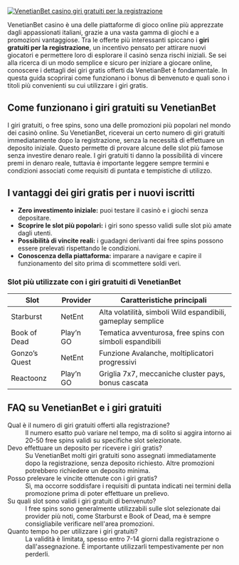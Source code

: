 [![VenetianBet casino giri gratuiti per la registrazione](https://123-caf.pages.dev/gitsignup.png)](https://vrmoo.ru/Bt82HjjY)

<p>VenetianBet casino è una delle piattaforme di gioco online più apprezzate dagli appassionati italiani, grazie a una vasta gamma di giochi e a promozioni vantaggiose. Tra le offerte più interessanti spiccano i <strong>giri gratuiti per la registrazione</strong>, un incentivo pensato per attirare nuovi giocatori e permettere loro di esplorare il casinò senza rischi iniziali. Se sei alla ricerca di un modo semplice e sicuro per iniziare a giocare online, conoscere i dettagli dei giri gratis offerti da VenetianBet è fondamentale. In questa guida scoprirai come funzionano i bonus di benvenuto e quali sono i titoli più convenienti su cui utilizzare i giri gratis.</p>  <h2>Come funzionano i giri gratuiti su VenetianBet</h2> <p>I giri gratuiti, o free spins, sono una delle promozioni più popolari nel mondo dei casinò online. Su VenetianBet, riceverai un certo numero di giri gratuiti immediatamente dopo la registrazione, senza la necessità di effettuare un deposito iniziale. Questo permette di provare alcune delle slot più famose senza investire denaro reale. I giri gratuiti ti danno la possibilità di vincere premi in denaro reale, tuttavia è importante leggere sempre termini e condizioni associati come requisiti di puntata e tempistiche di utilizzo.</p>  <h2>I vantaggi dei giri gratis per i nuovi iscritti</h2> <ul>   <li><strong>Zero investimento iniziale:</strong> puoi testare il casinò e i giochi senza depositare.</li>   <li><strong>Scoprire le slot più popolari:</strong> i giri sono spesso validi sulle slot più amate dagli utenti.</li>   <li><strong>Possibilità di vincite reali:</strong> i guadagni derivanti dai free spins possono essere prelevati rispettando le condizioni.</li>   <li><strong>Conoscenza della piattaforma:</strong> imparare a navigare e capire il funzionamento del sito prima di scommettere soldi veri.</li> </ul>  <h3>Slot più utilizzate con i giri gratuiti di VenetianBet</h3> <table>   <thead>     <tr>       <th>Slot</th>       <th>Provider</th>       <th>Caratteristiche principali</th>     </tr>   </thead>   <tbody>     <tr>       <td>Starburst</td>       <td>NetEnt</td>       <td>Alta volatilità, simboli Wild espandibili, gameplay semplice</td>     </tr>     <tr>       <td>Book of Dead</td>       <td>Play’n GO</td>       <td>Tematica avventurosa, free spins con simboli espandibili</td>     </tr>     <tr>       <td>Gonzo’s Quest</td>       <td>NetEnt</td>       <td>Funzione Avalanche, moltiplicatori progressivi</td>     </tr>     <tr>       <td>Reactoonz</td>       <td>Play’n GO</td>       <td>Griglia 7x7, meccaniche cluster pays, bonus cascata</td>     </tr>   </tbody> </table>  <h2>FAQ su VenetianBet e i giri gratuiti</h2> <dl>   <dt>Qual è il numero di giri gratuiti offerti alla registrazione?</dt>   <dd>Il numero esatto può variare nel tempo, ma di solito si aggira intorno ai 20-50 free spins validi su specifiche slot selezionate.</dd>    <dt>Devo effettuare un deposito per ricevere i giri gratis?</dt>   <dd>Su VenetianBet molti giri gratuiti sono assegnati immediatamente dopo la registrazione, senza deposito richiesto. Altre promozioni potrebbero richiedere un deposito minima.</dd>    <dt>Posso prelevare le vincite ottenute con i giri gratis?</dt>   <dd>Sì, ma occorre soddisfare i requisiti di puntata indicati nei termini della promozione prima di poter effettuare un prelievo.</dd>    <dt>Su quali slot sono validi i giri gratuiti di benvenuto?</dt>   <dd>I free spins sono generalmente utilizzabili sulle slot selezionate dai provider più noti, come Starburst e Book of Dead, ma è sempre consigliabile verificare nell'area promozioni.</dd>    <dt>Quanto tempo ho per utilizzare i giri gratuiti?</dt>   <dd>La validità è limitata, spesso entro 7-14 giorni dalla registrazione o dall'assegnazione. È importante utilizzarli tempestivamente per non perderli.</dd> </dl>